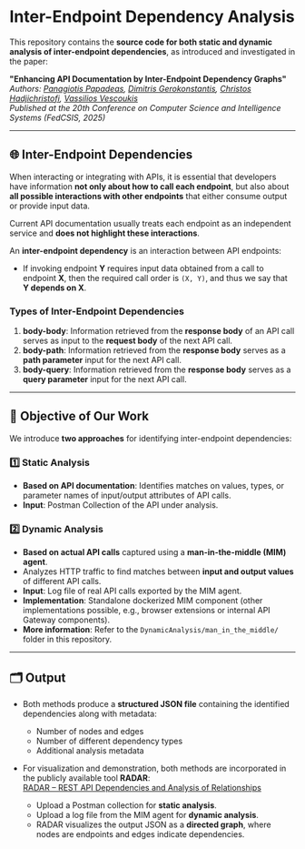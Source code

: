 # Inter-Endpoint Dependency Analysis

This repository contains the **source code for both static and dynamic analysis of inter-endpoint dependencies**, as introduced and investigated in the paper:

**"Enhancing API Documentation by Inter-Endpoint Dependency Graphs"**  
*Authors: [Panagiotis Papadeas](https://github.com/PanagiotisPapadeas), [Dimitris Gerokonstantis](https://github.com/DimitrisDavidGerokonstantis), [Christos Hadjichristofi](https://github.com/ChristosHadjichristofi), [Vassilios Vescoukis](https://github.com/vvescoukis)*  
*Published at the 20th Conference on Computer Science and Intelligence Systems (FedCSIS, 2025)*

---

## 🌐 Inter-Endpoint Dependencies

When interacting or integrating with APIs, it is essential that developers have information **not only about how to call each endpoint**, but also about **all possible interactions with other endpoints** that either consume output or provide input data.  

Current API documentation usually treats each endpoint as an independent service and **does not highlight these interactions**.  

An **inter-endpoint dependency** is an interaction between API endpoints:  

- If invoking endpoint **Y** requires input data obtained from a call to endpoint **X**, then the required call order is `(X, Y)`, and thus we say that **Y depends on X**.  

### Types of Inter-Endpoint Dependencies

1. **body-body**: Information retrieved from the **response body** of an API call serves as input to the **request body** of the next API call.  
2. **body-path**: Information retrieved from the **response body** serves as a **path parameter** input for the next API call.  
3. **body-query**: Information retrieved from the **response body** serves as a **query parameter** input for the next API call.  

---

## 🎯 Objective of Our Work

We introduce **two approaches** for identifying inter-endpoint dependencies:

### 1️⃣ Static Analysis
- **Based on API documentation**: Identifies matches on values, types, or parameter names of input/output attributes of API calls.  
- **Input**: Postman Collection of the API under analysis.    

### 2️⃣ Dynamic Analysis
- **Based on actual API calls** captured using a **man-in-the-middle (MIM) agent**.  
- Analyzes HTTP traffic to find matches between **input and output values** of different API calls.  
- **Input**: Log file of real API calls exported by the MIM agent.  
- **Implementation**: Standalone dockerized MIM component (other implementations possible, e.g., browser extensions or internal API Gateway components).  
- **More information**: Refer to the `DynamicAnalysis/man_in_the_middle/` folder in this repository.  

---

## 🗂️ Output

- Both methods produce a **structured JSON file** containing the identified dependencies along with metadata:  
  - Number of nodes and edges  
  - Number of different dependency types  
  - Additional analysis metadata  

- For visualization and demonstration, both methods are incorporated in the publicly available tool **RADAR**:  
  [RADAR – REST API Dependencies and Analysis of Relationships](https://radar.softlab.ntua.gr)  
  - Upload a Postman collection for **static analysis**.  
  - Upload a log file from the MIM agent for **dynamic analysis**.  
  - RADAR visualizes the output JSON as a **directed graph**, where nodes are endpoints and edges indicate dependencies. 

